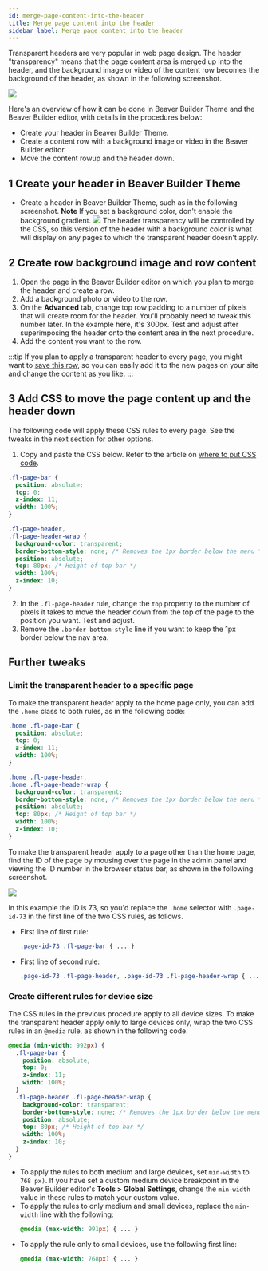 ```yaml
---
id: merge-page-content-into-the-header
title: Merge page content into the header
sidebar_label: Merge page content into the header
---
```


Transparent headers are very popular in web page design. The header "transparency" means that the page content area is merged up into the header, and the background image or video of the content row becomes the background of the header, as shown in the following screenshot.

![](/img/merge-page-content-into-the-header-6682a21b.jpg)

Here's an overview of how it can be done in Beaver Builder Theme and the Beaver Builder editor, with details in the procedures below:

- Create your header in Beaver Builder Theme.
- Create a content row with a background image or video in the Beaver Builder editor.
- Move the content rowup and the header down.

## 1 Create your header in Beaver Builder Theme

- Create a header in Beaver Builder Theme, such as in the following screenshot.
  **Note** If you set a background color, don't enable the background gradient.
  ![](/img/merge-page-content-into-the-header-a57e83e5.jpg)
  The header transparency will be controlled by the CSS, so this version of the header with a background color is what will display on any pages to which the transparent header doesn't apply.

## 2 Create row background image and row content

1. Open the page in the Beaver Builder editor on which you plan to merge the header and create a row.
2. Add a background photo or video to the row.
3. On the **Advanced** tab, change top row padding to a number of pixels that will create room for the header.
   You'll probably need to tweak this number later. In the example here, it's 300px. Test and adjust after superimposing the header onto the content area in the next procedure.
4. Add the content you want to the row.

:::tip
If you plan to apply a transparent header to every page, you might want to [save this row](/beaver-builder/layouts/templates/save-a-row-column-or-module-for-reuse), so you can easily add it to the new pages on your site and change the content as you like.
:::

## 3 Add CSS to move the page content up and the header down

The following code will apply these CSS rules to every page. See the tweaks in the next section for other options.

1. Copy and paste the CSS below.
   Refer to the article on [where to put CSS code](/beaver-builder/basics/custom-code).

```css
.fl-page-bar {
  position: absolute;
  top: 0;
  z-index: 11;
  width: 100%;
}

.fl-page-header,
.fl-page-header-wrap {
  background-color: transparent;
  border-bottom-style: none; /* Removes the 1px border below the menu */
  position: absolute;
  top: 80px; /* Height of top bar */
  width: 100%;
  z-index: 10;
}
```

2. In the `.fl-page-header` rule, change the `top` property to the number of pixels it takes to move the header down from the top of the page to the position you want.
   Test and adjust.
3. Remove the `.border-bottom-style` line if you want to keep the 1px border below the nav area.

## Further tweaks

### Limit the transparent header to a specific page

To make the transparent header apply to the home page only, you can add the `.home` class to both rules, as in the following code:

```css
.home .fl-page-bar {
  position: absolute;
  top: 0;
  z-index: 11;
  width: 100%;
}

.home .fl-page-header,
.home .fl-page-header-wrap {
  background-color: transparent;
  border-bottom-style: none; /* Removes the 1px border below the menu */
  position: absolute;
  top: 80px; /* Height of top bar */
  width: 100%;
  z-index: 10;
}
```

To make the transparent header apply to a page other than the home page, find the ID of the page by mousing over the page in the admin panel and viewing the ID number in the browser status bar, as shown in the following screenshot.

![](/img/merge-page-content-into-the-header-646feb1e.png)

In this example the ID is 73, so you'd replace the `.home` selector with `.page-id-73` in the first line of the two CSS rules, as follows.

- First line of first rule:

  ```css
  .page-id-73 .fl-page-bar { ... }
  ```

- First line of second rule:
  ```css
  .page-id-73 .fl-page-header, .page-id-73 .fl-page-header-wrap { ... }
  ```

### Create different rules for device size

The CSS rules in the previous procedure apply to all device sizes. To make the transparent header apply only to large devices only, wrap the two CSS rules in an `@media` rule, as shown in the following code.

```css
@media (min-width: 992px) {
  .fl-page-bar {
    position: absolute;
    top: 0;
    z-index: 11;
    width: 100%;
  }
  .fl-page-header .fl-page-header-wrap {
    background-color: transparent;
    border-bottom-style: none; /* Removes the 1px border below the menu */
    position: absolute;
    top: 80px; /* Height of top bar */
    width: 100%;
    z-index: 10;
  }
}
```

- To apply the rules to both medium and large devices, set `min-width` to `768 px)`.
  If you have set a custom medium device breakpoint in the Beaver Builder editor's **Tools > Global Settings**, change the `min-width` value in these rules to match your custom value.
- To apply the rules to only medium and small devices, replace the `min-width` line with the following:
  ```css
  @media (max-width: 991px) { ... }
  ```
- To apply the rule only to small devices, use the following first line:
  ```css
  @media (max-width: 768px) { ... }
  ```
